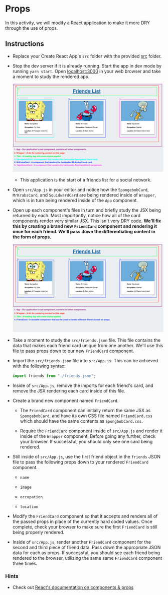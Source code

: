 # Props

In this activity, we will modify a React application to make it more DRY through the use of props.

## Instructions

* Replace your Create React App's `src` folder with the provided [src](Unsolved/src) folder.

* Stop the dev server if it is already running. Start the app in dev mode by running `yarn start`. Open [localhost:3000](http://localhost:3000) in your web browser and take a moment to study the rendered app.

  ![Unfinished Diagram](Images/01-Unfinished-Diagram.png)

  * This application is the start of a friends list for a social network.

* Open `src/App.js` in your editor and notice how the `SpongebobCard`, `MrKrabsCard`, and `SquidwardCard` are being rendered inside of `Wrapper`, which is in turn being rendered inside of the `App` component.

* Open up each component's files in turn and briefly study the JSX being returned by each. Most importantly, notice how all of the card components render very similar JSX. This isn't very DRY code. **We'll fix this by creating a brand new `FriendCard` component and rendering it once for each friend. We'll pass down the differentiating content in the form of props.** 

  ![Finished Diagram](Images/02-Finished-Diagram.png)

* Take a moment to study the `src/friends.json` file. This file contains the data that makes each friend card unique from one another. We'll use this file to pass props down to our new `FriendCard` component.

* Import the `src/friends.json` file into `src/App.js`. This can be achieved with the following syntax: 

  ```js
  import friends from "./friends.json";
  ```

* Inside of `src/App.js`, remove the imports for each friend's card, and remove the JSX rendering each card inside of this file.

* Create a brand new component named `FriendCard`.

  * The `FriendCard` component can initially return the same JSX as `SpongebobCard`, and have its own CSS file named `FriendCard.css` which should have the same contents as `SpongbobCard.css`.

  * Require the `FriendCard` component inside of `src/App.js` and render it inside of the `Wrapper` component. Before going any further, check your browser. If successful, you should only see one card being rendered.

* Still inside of `src/App.js`, use the first friend object in the `friends` JSON file to pass the following props down to your rendered `FriendCard` component.

  * `name`

  * `image`

  * `occupation`

  * `location`

* Modify the `FriendCard` component so that it accepts and renders all of the passed props in place of the currently hard coded values. Once complete, check your browser to make sure the first `FriendCard` is still being properly rendered.

* Inside of `src/App.js`, render another `FriendCard` component for the second and third piece of friend data. Pass down the appropriate JSON data for each as props. If successful, you should see each friend being rendered to the browser, utilizing the same same `FriendCard` component three times.

### Hints

* Check out [React's documentation on components & props](https://facebook.github.io/react/docs/components-and-props.html) 
